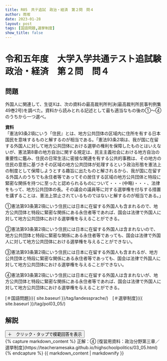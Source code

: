```yaml
---
title: R05　共テ追試　政治・経済　第２問　問４
author: 雨坂
date: 2023-01-28
layout: post
tags: [国語問題,選挙制度]
show_title: false
---
```

  
# 令和五年度　大学入学共通テスト追試験　政治・経済　第２問　問４  
  
## 問題  
外国人に関連して、生徒Xは、次の資料の最高裁判所判決(最高裁判所民事判例集49巻2号)を調べた。資料から読みとれる記述として最も適当なもの後の①～④のうちから一つ選べ。  
  
**資料**  
「憲法93条2項にいう「住民』とは、地方公共団体の区域内に住所を有する日本国民を意味するものと解するのが相当である。「憲法93条2項は、我が国に在留する外国人に対して地方公共団体における選挙の権利を保障したものとはいえないが、憲法第8章の地方自治に関する規定は、民主主義社会における地方自治の重要性に鑑み、住民の日常生活に密接な関連を有する公共的事務は、その地方の住民の意思に基づきその区域の地方公共団体が処理するという政治形態を憲法上の制度として保障しようとする趣旨に出たものと解されるから、我が国に在留する外国人のうちでも永住者等であってその居住する区域の地方公共団体と特段に緊密な関係を持つに至ったと認められるものについて・・・(中略)・・・、法律をもって、地方公共団体の長。その議会の議員等に対する選挙権を付与する措置を講ずることは、憲法上禁止されているものではないと解するのが相当である。」  
  
①憲法第93条第2項にいう住民には日本に在留する外国人も含まれるので、地方公共団体と特段に緊密な関係にある永住者等であれば、国会は法律で外国人に対して地方公共団体における選挙権を与えることができる。  
  
②憲法第93条第2項にいう住民には日本に在留する外国人は含まれないので、地方公共団体と特段に緊密な関係にある永住者等であっても、国会は法律で外国人に対して地方公共団体における選挙権を与えることができない。  
  
③憲法第93条第2項にいう住民には日本に在留する外国人も含まれるが、地方公共団体と特段に緊密な関係にある永住者等であっても、国会は法律で外国人に対して地方公共団体における選挙権を与えることができない。  
  
④憲法第93条第2項にいう住民には日本に在留する外国人は含まれないが、地方公共団体と特段に緊密な関係にある永住者等であれば、国会は法律で外国人に対して地方公共団体における選挙権を与えることができる。  
  
[＃国語問題]({{ site.baseurl }}/tag/landessprache/)　[＃選挙制度]({{ site.baseurl }}/tag/pol03_05/)  
  
## 解説  
<div class="collapsible">
  <button class="collapsible-button">＋　クリック・タップで模範回答を表示</button>
  <div class="collapsible-content">
    {% capture markdown_content %}
正解：④  
[復習用資料：政治分野第三章／選挙制度](https://teacheramesaka.github.io/highschoolpolitics/03_05.html)  
    {% endcapture %}
    {{ markdown_content | markdownify }}
  </div>
</div>